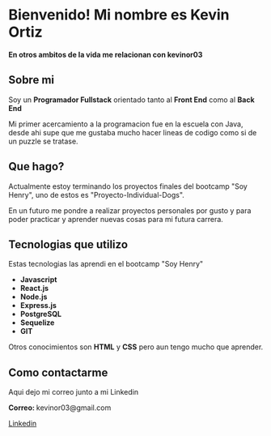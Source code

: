 <h1>Bienvenido! Mi nombre es Kevin Ortiz</h1>
<p><b>En otros ambitos de la vida me relacionan con kevinor03</b></p>

<h2>Sobre mi</h2>
<p> Soy un <b>Programador Fullstack</b> orientado tanto al <b>Front End</b> como al <b>Back End</b></p>
<p> Mi primer acercamiento a la programacion fue en la escuela con Java, desde ahi supe que me gustaba mucho hacer lineas de codigo como si de un puzzle se tratase.</p>

<h2>Que hago?</h2>
<p>Actualmente estoy terminando los proyectos finales del bootcamp "Soy Henry", uno de estos es "Proyecto-Individual-Dogs".</p>
<p>En un futuro me pondre a realizar proyectos personales por gusto y para poder practicar y aprender nuevas cosas para mi futura carrera.</p>

<h2>Tecnologias que utilizo</h2>
<p>Estas tecnologias las aprendi en el bootcamp "Soy Henry"</p>
<ul>
  <li type="disc"><b>Javascript</b></li>
  <li type="disc"><b>React.js</b></li>
  <li type="disc"><b>Node.js</b></li>
  <li type="disc"><b>Express.js</b></li>
  <li type="disc"><b>PostgreSQL</b></li>
  <li type="disc"><b>Sequelize</b></li>
  <li type="disc"><b>GIT</b></li>
</ul>
<p>Otros conocimientos son <b>HTML</b> y <b>CSS</b> pero aun tengo mucho que aprender.</p>

<h2>Como contactarme</h2>
<p>Aqui dejo mi correo junto a mi Linkedin</p>
<p><b>Correo: </b>kevinor03@gmail.com</p>
<p><a href="https://www.linkedin.com/in/kevin-ortiz-b29321276/">Linkedin</a></p>


